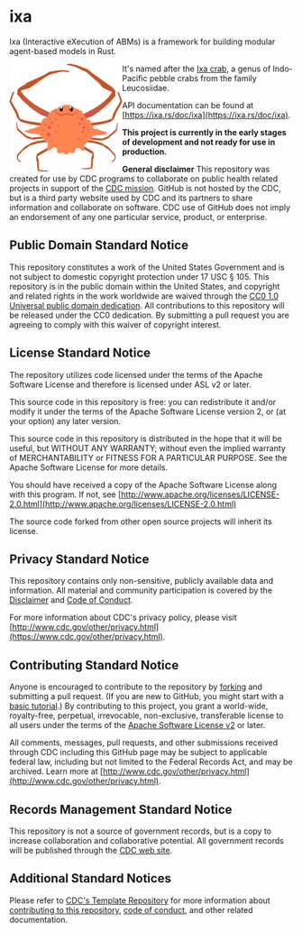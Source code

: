 # ixa

Ixa (Interactive eXecution of ABMs) is a framework for building modular
agent-based models in Rust.

<img align="left" alt="ixa crab" src="website/ixa_logo.svg" width="200px" />

It's named after the
[Ixa crab](https://www.crabdatabase.info/en/crabs/brachyura/eubrachyura/heterotremata/leucosioidea/leucosiidae/ixa/ixa-cylindrus-5874),
a genus of Indo-Pacific pebble crabs from the family Leucosiidae.

API documentation can be found at
[https://ixa.rs/doc/ixa](https://ixa.rs/doc/ixa).

**This project is currently in the early stages of development and not ready for
use in production.**

**General disclaimer** This repository was created for use by CDC programs to
collaborate on public health related projects in support of the
[CDC mission](https://www.cdc.gov/about/organization/mission.htm). GitHub is not
hosted by the CDC, but is a third party website used by CDC and its partners to
share information and collaborate on software. CDC use of GitHub does not imply
an endorsement of any one particular service, product, or enterprise.

## Public Domain Standard Notice

This repository constitutes a work of the United States Government and is not
subject to domestic copyright protection under 17 USC § 105. This repository is
in the public domain within the United States, and copyright and related rights
in the work worldwide are waived through the
[CC0 1.0 Universal public domain dedication](https://creativecommons.org/publicdomain/zero/1.0/).
All contributions to this repository will be released under the CC0 dedication.
By submitting a pull request you are agreeing to comply with this waiver of
copyright interest.

## License Standard Notice

The repository utilizes code licensed under the terms of the Apache Software
License and therefore is licensed under ASL v2 or later.

This source code in this repository is free: you can redistribute it and/or
modify it under the terms of the Apache Software License version 2, or (at your
option) any later version.

This source code in this repository is distributed in the hope that it will be
useful, but WITHOUT ANY WARRANTY; without even the implied warranty of
MERCHANTABILITY or FITNESS FOR A PARTICULAR PURPOSE. See the Apache Software
License for more details.

You should have received a copy of the Apache Software License along with this
program. If not, see
[http://www.apache.org/licenses/LICENSE-2.0.html](http://www.apache.org/licenses/LICENSE-2.0.html)

The source code forked from other open source projects will inherit its license.

## Privacy Standard Notice

This repository contains only non-sensitive, publicly available data and
information. All material and community participation is covered by the
[Disclaimer](DISCLAIMER.md) and [Code of Conduct](code-of-conduct.md).

For more information about CDC's privacy policy, please visit
[http://www.cdc.gov/other/privacy.html](https://www.cdc.gov/other/privacy.html).

## Contributing Standard Notice

Anyone is encouraged to contribute to the repository by
[forking](https://help.github.com/articles/fork-a-repo) and submitting a pull
request. (If you are new to GitHub, you might start with a
[basic tutorial](https://help.github.com/articles/set-up-git).) By contributing
to this project, you grant a world-wide, royalty-free, perpetual, irrevocable,
non-exclusive, transferable license to all users under the terms of the
[Apache Software License v2](http://www.apache.org/licenses/LICENSE-2.0.html) or
later.

All comments, messages, pull requests, and other submissions received through
CDC including this GitHub page may be subject to applicable federal law,
including but not limited to the Federal Records Act, and may be archived. Learn
more at
[http://www.cdc.gov/other/privacy.html](http://www.cdc.gov/other/privacy.html).

## Records Management Standard Notice

This repository is not a source of government records, but is a copy to increase
collaboration and collaborative potential. All government records will be
published through the [CDC web site](http://www.cdc.gov).

## Additional Standard Notices

Please refer to [CDC's Template Repository](https://github.com/CDCgov/template)
for more information about
[contributing to this repository](https://github.com/CDCgov/template/blob/main/CONTRIBUTING.md),
[code of conduct](https://github.com/CDCgov/template/blob/main/code-of-conduct.md),
and other related documentation.
